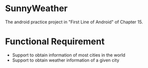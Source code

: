 # SunnyWeather

The android practice project in "First Line of Android" of Chapter 15.

# Functional Requirement

- Support to obtain information of most cities in the world
- Support to obtain weather information of a given city

